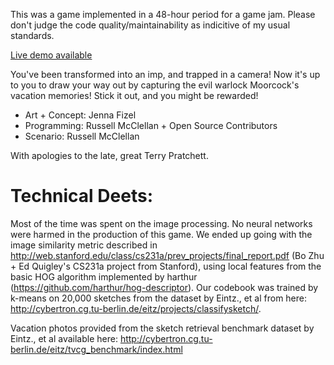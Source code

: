 This was a game implemented in a 48-hour period for a game jam.  Please don't judge the code quality/maintainability as indicitive of my usual standards.

[Live demo available](russellmcc.github.io/ld37-imp/)

You've been transformed into an imp, and trapped in a camera!
Now it's up to you to draw your way out by capturing the evil warlock Moorcock's vacation memories!
Stick it out, and you might be rewarded!

- Art + Concept: Jenna Fizel
- Programming: Russell McClellan + Open Source Contributors
- Scenario: Russell McClellan


With apologies to the late, great Terry Pratchett.

# Technical Deets:

Most of the time was spent on the image processing.  No neural networks were harmed in the production of this game.  We ended up going with the image similarity metric described in http://web.stanford.edu/class/cs231a/prev_projects/final_report.pdf (Bo Zhu + Ed Quigley's CS231a project from Stanford), using local features from the basic HOG algorithm implemented by harthur (https://github.com/harthur/hog-descriptor).  Our codebook was trained by k-means on 20,000 sketches from the dataset by Eintz., et al from here: http://cybertron.cg.tu-berlin.de/eitz/projects/classifysketch/.

Vacation photos provided from the sketch retrieval benchmark dataset by Eintz., et al available here: http://cybertron.cg.tu-berlin.de/eitz/tvcg_benchmark/index.html
